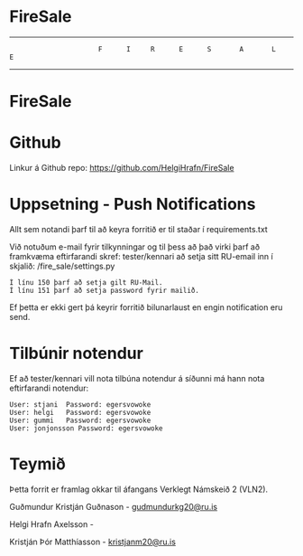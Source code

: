 # FireSale

----------------------------------------------------------------------------------------------------------------------------
                          F      I     R      E      S       A       L       E
----------------------------------------------------------------------------------------------------------------------------                                                  

# FireSale

# Github

Linkur á Github repo: https://github.com/HelgiHrafn/FireSale


# Uppsetning - Push Notifications

Allt sem notandi þarf til að keyra forritið er til staðar í requirements.txt

Við notuðum e-mail fyrir tilkynningar og til þess að það virki þarf að framkvæma eftirfarandi skref:
    tester/kennari að setja sitt RU-email inn í skjalið:
	/fire_sale/settings.py

	Í línu 150 þarf að setja gilt RU-Mail.
	Í línu 151 þarf að setja password fyrir mailið.

Ef þetta er ekki gert þá keyrir forritið bilunarlaust en engin notification eru send.

# Tilbúnir notendur

Ef að tester/kennari vill nota tilbúna notendur á síðunni má hann nota eftirfarandi notendur:

    User: stjani  Password: egersvowoke
    User: helgi   Password: egersvowoke
    User: gummi   Password: egersvowoke
    User: jonjonsson Password: egersvowoke

# Teymið

Þetta forrit er framlag okkar til áfangans Verklegt Námskeið 2 (VLN2). 

Guðmundur Kristján Guðnason - gudmundurkg20@ru.is

Helgi Hrafn Axelsson - 

Kristján Þór Matthíasson - kristjanm20@ru.is


